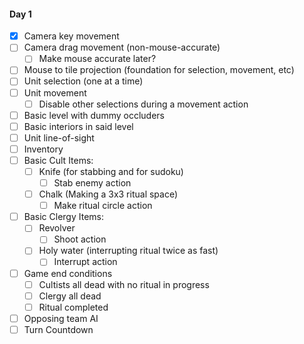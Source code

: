 
#### Day 1

- [x] Camera key movement
- [ ] Camera drag movement (non-mouse-accurate)
	- [ ] Make mouse accurate later?
- [ ] Mouse to tile projection (foundation for selection, movement, etc)
- [ ] Unit selection (one at a time)
- [ ] Unit movement
	- [ ] Disable other selections during a movement action
- [ ] Basic level with dummy occluders
- [ ] Basic interiors in said level
- [ ] Unit line-of-sight
- [ ] Inventory
- [ ] Basic Cult Items:
	- [ ] Knife (for stabbing and for sudoku)
		- [ ] Stab enemy action
	- [ ] Chalk (Making a 3x3 ritual space)
		- [ ] Make ritual circle action
- [ ] Basic Clergy Items:
	- [ ] Revolver
		- [ ] Shoot action
	- [ ] Holy water (interrupting ritual twice as fast)
		- [ ] Interrupt action
- [ ] Game end conditions
	- [ ] Cultists all dead with no ritual in progress
	- [ ] Clergy all dead
	- [ ] Ritual completed
- [ ] Opposing team AI
- [ ] Turn Countdown